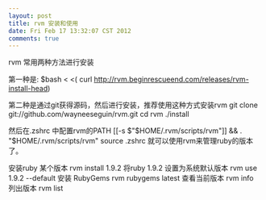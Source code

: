 ```yaml
---
layout: post
title: rvm 安装和使用
date: Fri Feb 17 13:32:07 CST 2012
comments: true
---
```


rvm 常用两种方法进行安装

第一种是:
    $bash < <( curl http://rvm.beginrescueend.com/releases/rvm-install-head)

第二种是通过git获得源码，然后进行安装，推荐使用这种方式安装rvm
    git clone git://github.com/wayneeseguin/rvm.git
    cd rvm
    ./install

<!-- more -->

然后在.zshrc 中配置rvm的PATH
    [[-s $"$HOME/.rvm/scripts/rvm"]] && . "$HOME/.rvm/scripts/rvm"
    source .zshrc
就可以使用rvm来管理ruby的版本了。

安装ruby 某个版本
    rvm install 1.9.2
将ruby 1.9.2 设置为系统默认版本
    rvm use 1.9.2 --default
安装 RubyGems
    rvm rubygems latest
查看当前版本
    rvm info
列出版本
    rvm list
